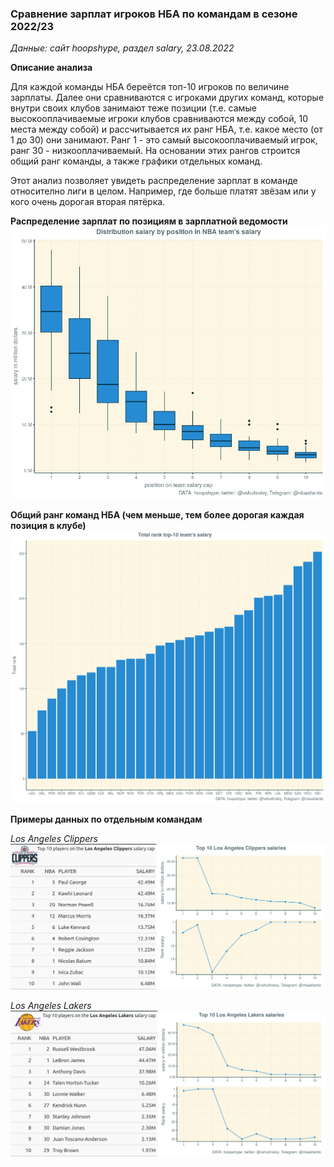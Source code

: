 ### Сравнение зарплат игроков НБА по командам в сезоне 2022/23

*Данные: сайт hoopshype, раздел salary, 23.08.2022* 

**Описание анализа**

Для каждой команды НБА береётся топ-10 игроков по величине зарплаты. Далее они сравниваются с игроками других команд, 
которые внутри своих клубов занимают теже позиции (т.е. самые высокооплачиваемые игроки клубов сравниваются между собой, 10 места между собой)
и рассчитывается их ранг НБА, т.е. какое место (от 1 до 30) они занимают. Ранг 1 - это самый высокооплачиваемый игрок, ранг 30 - низкооплачиваемый.
На основании этих рангов строится общий ранг команды, а также графики отдельных команд.

Этот анализ позволяет увидеть распределение зарплат в команде относително лиги в целом.
Например, где больше платят звёзам или у кого очень дорогая вторая пятёрка.

**Распределение зарплат по позициям в зарплатной ведомости**
![](https://raw.githubusercontent.com/shufinskiy/nba_various/main/salary/charts/distribution.jpeg)

**Общий ранг команд НБА (чем меньше, тем более дорогая каждая позиция в клубе)**
![](https://raw.githubusercontent.com/shufinskiy/nba_various/main/salary/charts/total_rank.jpeg)

**Примеры данных по отдельным командам**

*Los Angeles Clippers*
![](https://raw.githubusercontent.com/shufinskiy/nba_various/main/salary/charts/lac.png)

*Los Angeles Lakers*
![](https://raw.githubusercontent.com/shufinskiy/nba_various/main/salary/charts/lal.png)
